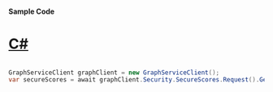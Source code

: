 #### Sample Code
# [C#](#tab/Csharp)

```C#

GraphServiceClient graphClient = new GraphServiceClient();
var secureScores = await graphClient.Security.SecureScores.Request().GetAsync();

```
